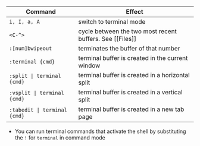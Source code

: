 | Command                      | Effect                                                   |
| ---------------------------- | -------------------------------------------------------- |
| `i, I, a, A`                 | switch to terminal mode                                  |
| `<C-^>`                      | cycle between the two most recent buffers. See [[Files]] |
| `:[num]bwipeout`             | terminates the buffer of that number                     |
| `:terminal {cmd}`            | terminal buffer is created in the current window         |
| `:split \| terminal {cmd}`   | terminal buffer is created in a horizontal split         |
| `:vsplit \| terminal {cmd}`  | terminal buffer is created in a vertical split           |
| `:tabedit \| terminal {cmd}` | terminal buffer is created in a new tab page             |
- You can run terminal commands that activate the shell by substituting the `!` for `terminal` in command mode